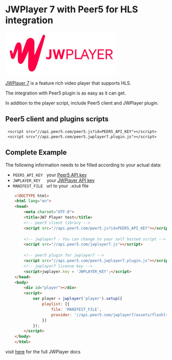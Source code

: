 # JWPlayer 7 with Peer5 for HLS integration

![](./images/jwplayer.jpg)

[JWPlayer 7](https://www.jwplayer.com/) is a feature rich video player that supports HLS.

The integration with Peer5 plugin is as easy as it can get.

In addition to the player script, include Peer5 client and JWPlayer plugin.
 
## Peer5 client and plugins scripts

     <script src="//api.peer5.com/peer5.js?id=PEER5_API_KEY"></script>
     <script src="//api.peer5.com/peer5.jwplayer7.plugin.js"></script>
    
## Complete Example 
 
The following information needs to be filled according to your actual data:
 
- `PEER5_API_KEY` &nbsp;&nbsp;your [Peer5 API key](https://app.peer5.com/integration)
- `JWPLAYER_KEY`  &nbsp;&nbsp;&nbsp;&nbsp;your [JWPlayer API key](https://dashboard.jwplayer.com/#/account/properties)
- `MANIFEST_FILE` &nbsp;&nbsp;url to your `.m3u8` file
  
```html
    <!DOCTYPE html>
    <html lang="en">
    <head>
        <meta charset="UTF-8">
        <title>JW7 Player test</title>
        <!-- peer5 client library -->
        <script src="//api.peer5.com/peer5.js?id=PEER5_API_KEY"></script>
        
        <!-- jwplayer7 - You can change to your self hosted script -->
        <script src="//api.peer5.com/jwplayer7.js"></script>
        
        <!-- peer5 plugin for jwplayer7 -->
        <script src="//api.peer5.com/peer5.jwplayer7.plugin.js"></script>
        <!-- jwplayer7 license key -->
        <script>jwplayer.key = 'JWPLAYER_KEY';</script>
    </head>
    <body>
        <div id="player"></div>
        <script>
            var player = jwplayer('player').setup({
                playlist: [{
                    file: 'MANIFEST_FILE',
                    provider: '//api.peer5.com/jwplayer7/assets/flashls.provider.swf'
                }]
            });
        </script>
    </body>
    </html>
```

visit [here](https://developer.jwplayer.com/jw-player/) for the full JWPlayer docs